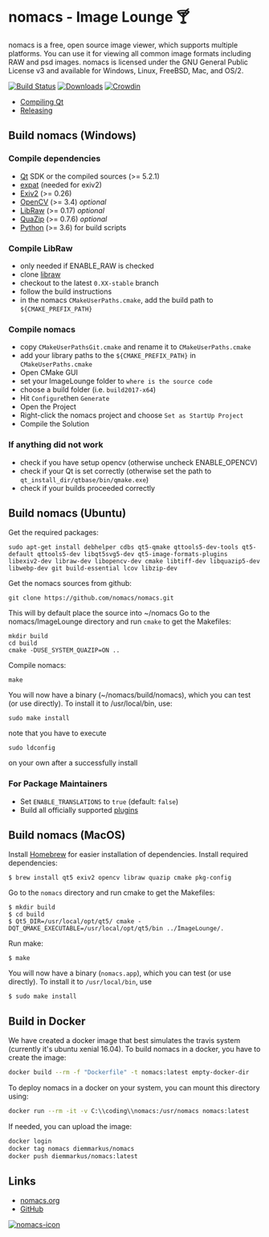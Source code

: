 # nomacs - Image Lounge 🍸

nomacs is a free, open source image viewer, which supports multiple platforms. You can use it for viewing all common image formats including RAW and psd images. nomacs is licensed under the GNU General Public License v3 and available for Windows, Linux, FreeBSD, Mac, and OS/2.

[![Build Status](https://travis-ci.org/nomacs/nomacs.svg?branch=master)](https://travis-ci.org/nomacs/nomacs)
[![Downloads](https://img.shields.io/github/downloads/nomacs/nomacs/total.svg)](https://github.com/nomacs/nomacs/releases/latest)
[![Crowdin](https://badges.crowdin.net/nomacs/localized.svg)](http://translate.nomacs.org/project/nomacs)

- [Compiling Qt](./ImageLounge/manuals/Compiling-Qt.md)
- [Releasing](./ImageLounge/manuals/Releasing.md)

## Build nomacs (Windows)

### Compile dependencies

- [Qt](https://github.com/qt/qtbase) SDK or the compiled sources (>= 5.2.1)
- [expat](https://github.com/nomacs/expat) (needed for exiv2)
- [Exiv2](https://github.com/nomacs/exiv2) (>= 0.26)
- [OpenCV](https://github.com/TUWien/opencv) (>= 3.4) _optional_
- [LibRaw](https://github.com/nomacs/LibRaw) (>= 0.17) _optional_
- [QuaZip](https://github.com/nomacs/quazip) (>= 0.7.6) _optional_
- [Python](https://github.com/python/cpython) (>= 3.6) for build scripts

### Compile LibRaw

- only needed if ENABLE_RAW is checked
- clone [libraw](https://github.com/nomacs/LibRaw)
- checkout to the latest `0.XX-stable` branch
- follow the build instructions
- in the nomacs `CMakeUserPaths.cmake`, add the build path to `${CMAKE_PREFIX_PATH}`

### Compile nomacs

- copy `CMakeUserPathsGit.cmake` and rename it to `CMakeUserPaths.cmake`
- add your library paths to the `${CMAKE_PREFIX_PATH}` in `CMakeUserPaths.cmake`
- Open CMake GUI
- set your ImageLounge folder to `where is the source code`
- choose a build folder (i.e. `build2017-x64`)
- Hit `Configure`then `Generate`
- Open the Project
- Right-click the nomacs project and choose `Set as StartUp Project`
- Compile the Solution

### If anything did not work

- check if you have setup opencv (otherwise uncheck ENABLE_OPENCV)
- check if your Qt is set correctly (otherwise set the path to `qt_install_dir/qtbase/bin/qmake.exe`)
- check if your builds proceeded correctly

## Build nomacs (Ubuntu)

Get the required packages:

``` console
sudo apt-get install debhelper cdbs qt5-qmake qttools5-dev-tools qt5-default qttools5-dev libqt5svg5-dev qt5-image-formats-plugins libexiv2-dev libraw-dev libopencv-dev cmake libtiff-dev libquazip5-dev libwebp-dev git build-essential lcov libzip-dev
```

Get the nomacs sources from github:
``` console
git clone https://github.com/nomacs/nomacs.git
```

This will by default place the source into ~/nomacs
Go to the nomacs/ImageLounge directory and run `cmake` to get the Makefiles:
``` console
mkdir build
cd build
cmake -DUSE_SYSTEM_QUAZIP=ON ..
```

Compile nomacs:
``` console
make
```

You will now have a binary (~/nomacs/build/nomacs), which you can test (or use directly). To install it to /usr/local/bin, use:
``` console
sudo make install
```

note that you have to execute
``` console
sudo ldconfig
```

on your own after a successfully install

### For Package Maintainers

- Set `ENABLE_TRANSLATIONS` to `true` (default: `false`)
- Build all officially supported [plugins](https://github.com/nomacs/nomacs-plugins/)

## Build nomacs (MacOS)

Install [Homebrew](http://brew.sh/) for easier installation of dependencies.
Install required dependencies:

``` console
$ brew install qt5 exiv2 opencv libraw quazip cmake pkg-config
```

Go to the `nomacs` directory and run cmake to get the Makefiles:

``` console
$ mkdir build
$ cd build
$ Qt5_DIR=/usr/local/opt/qt5/ cmake -DQT_QMAKE_EXECUTABLE=/usr/local/opt/qt5/bin ../ImageLounge/.
```

Run make:

```console
$ make
```

You will now have a binary (`nomacs.app`), which you can test (or use directly). To install it to `/usr/local/bin`, use

```console
$ sudo make install
```

## Build in Docker
We have created a docker image that best simulates the travis system (currently it's ubuntu xenial 16.04). To build nomacs in a docker, you have to create the image:
````bash
docker build --rm -f "Dockerfile" -t nomacs:latest empty-docker-dir
`````
To deploy nomacs in a docker on your system, you can mount this directory using:
````bash
docker run --rm -it -v C:\\coding\\nomacs:/usr/nomacs nomacs:latest
````
If needed, you can upload the image:
````bash
docker login
docker tag nomacs diemmarkus/nomacs
docker push diemmarkus/nomacs:latest
````

## Links

- [nomacs.org](https://nomacs.org)
- [GitHub](https://github.com/nomacs)

[![nomacs-icon](https://nomacs.org/startpage/nomacs.svg)](https://nomacs.org)
